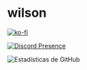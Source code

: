 # wilson



[![ko-fi](https://ko-fi.com/img/githubbutton_sm.svg)](https://ko-fi.com/F1F359ANJ)

[![Discord Presence](https://lanyard.cnrad.dev/api/471327744169476096)](https://discord.com/users/471327744169476096)


![Estadísticas de GitHub](https://github-readme-stats.vercel.app/api?username=wilsonXDYT&show_icons=true&theme=dark)
